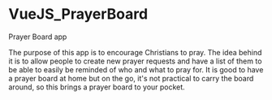# VueJS_PrayerBoard
Prayer Board app

The purpose of this app is to encourage Christians to pray. The idea behind it is to allow people to create new prayer requests and have a list of them to be able to easily be reminded of who and what to pray for. It is good to have a prayer board at home but on the go, it's not practical to carry the board around, so this brings a prayer board to your pocket.
